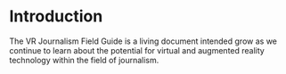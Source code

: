 # Introduction
The VR Journalism Field Guide is a living document intended grow as we continue to learn about the potential for virtual and augmented reality technology within the field of journalism.   
